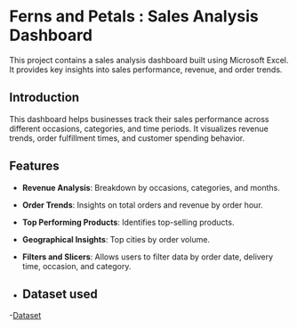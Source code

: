 # Ferns and Petals : Sales Analysis Dashboard

This project contains a sales analysis dashboard built using Microsoft Excel. It provides key insights into sales performance, revenue, and order trends.
## Introduction
This dashboard helps businesses track their sales performance across different occasions, categories, and time periods. It visualizes revenue trends, order fulfillment times, and customer spending behavior.

## Features
- **Revenue Analysis**: Breakdown by occasions, categories, and months.
- **Order Trends**: Insights on total orders and revenue by order hour.
- **Top Performing Products**: Identifies top-selling products.
- **Geographical Insights**: Top cities by order volume.
- **Filters and Slicers**: Allows users to filter data by order date, delivery time, occasion, and category.

- ## Dataset used
-<a href="https://github.com/khushigupta95/Excel-end-to-end-project/blob/main/ferns%20and%20petals.xlsx">Dataset</a>
